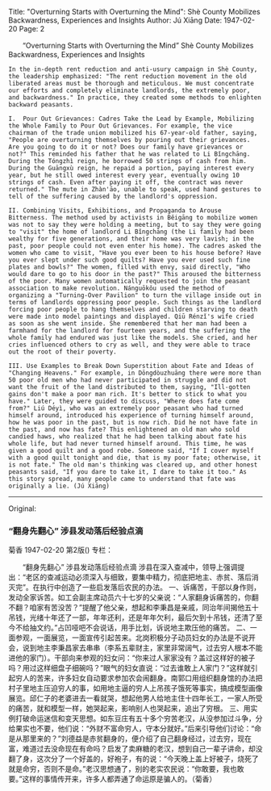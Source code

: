 Title: "Overturning Starts with Overturning the Mind": Shè County Mobilizes Backwardness, Experiences and Insights
Author: Jú Xiāng
Date: 1947-02-20
Page: 2

　　“Overturning Starts with Overturning the Mind”
    Shè County Mobilizes Backwardness, Experiences and Insights

    In the in-depth rent reduction and anti-usury campaign in Shè County, the leadership emphasized: "The rent reduction movement in the old liberated areas must be thorough and meticulous. We must concentrate our efforts and completely eliminate landlords, the extremely poor, and backwardness." In practice, they created some methods to enlighten backward peasants.

    I.  Pour Out Grievances: Cadres Take the Lead by Example, Mobilizing the Whole Family to Pour Out Grievances. For example, the vice chairman of the trade union mobilized his 67-year-old father, saying, "People are overturning themselves by pouring out their grievances. Are you going to do it or not? Does our family have grievances or not?" This reminded his father that he was related to Li Bǐngchāng. During the Tóngzhì reign, he borrowed 50 strings of cash from him. During the Guāngxù reign, he repaid a portion, paying interest every year, but he still owed interest every year, eventually owing 10 strings of cash. Even after paying it off, the contract was never returned." The mute in Zhàn'āo, unable to speak, used hand gestures to tell of the suffering caused by the landlord's oppression.

    II. Combining Visits, Exhibitions, and Propaganda to Arouse Bitterness. The method used by activists in Běigāng to mobilize women was not to say they were holding a meeting, but to say they were going to "visit" the home of landlord Li Bǐngchāng (the Li family had been wealthy for five generations, and their home was very lavish; in the past, poor people could not even enter his home). The cadres asked the women who came to visit, "Have you ever been to his house before? Have you ever slept under such good quilts? Have you ever used such fine plates and bowls?" The women, filled with envy, said directly, "Who would dare to go to his door in the past?" This aroused the bitterness of the poor. Many women automatically requested to join the peasant association to make revolution. Nánguōkǒu used the method of organizing a "Turning-Over Pavilion" to turn the village inside out in terms of landlords oppressing poor people. Such things as the landlord forcing poor people to hang themselves and children starving to death were made into model paintings and displayed. Qiū Rénzǐ's wife cried as soon as she went inside. She remembered that her man had been a farmhand for the landlord for fourteen years, and the suffering the whole family had endured was just like the models. She cried, and her cries influenced others to cry as well, and they were able to trace out the root of their poverty.

    III. Use Examples to Break Down Superstition about Fate and Ideas of "Changing Heavens." For example, in Dōngdòuzhuāng there were more than 50 poor old men who had never participated in struggle and did not want the fruit of the land distributed to them, saying, "Ill-gotten gains don't make a poor man rich. It's better to stick to what you have." Later, they were guided to discuss, "Where does fate come from?" Liú Déyì, who was an extremely poor peasant who had turned himself around, introduced his experience of turning himself around, how he was poor in the past, but is now rich. Did he not have fate in the past, and now has fate? This enlightened an old man who sold candied haws, who realized that he had been talking about fate his whole life, but had never turned himself around. This time, he was given a good quilt and a good robe. Someone said, "If I cover myself with a good quilt tonight and die, that is my poor fate; otherwise, it is not fate." The old man's thinking was cleared up, and other honest peasants said, "If you dare to take it, I dare to take it too." As this story spread, many people came to understand that fate was originally a lie. (Jú Xiāng)



<hr /> 

Original: 


### “翻身先翻心”  涉县发动落后经验点滴
菊香
1947-02-20
第2版()
专栏：

　　“翻身先翻心”
    涉县发动落后经验点滴
    涉县在深入查减中，领导上强调提出：“老区的查减运动必须深入与细致，要集中精力，彻底把地主、赤贫、落后消灭完”。在执行中创造了一些启发落后农民的办法。
    一、诉痛苦，干部以身作则，发动全家诉苦。如工会副主席动员六十七岁的父亲说：“人家翻身诉痛苦的，你翻不翻？咱家有苦没苦？”提醒了他父亲，想起和李秉昌是亲戚，同治年间揭他五十吊钱，光绪十年还了一部，年年还利，还是年年欠利，最后欠到十吊钱，还清了至今不给抽文约。”占凹哑吧不会说话，用手比划，诉说地主欺压他的痛苦。
    二、一面参观，一面展览，一面宣传引起苦来。北岗积极分子动员妇女的办法是不说开会，说到地主李秉昌家去串串（李系五辈财主，家里非常阔气，过去穷人根本不能进他的家门）。干部向来参观的妇女问：“你来过人家家没有？盖过这样好的被子吗？用过这样细盘子细碗吗？”眼气的妇女直说：“过去谁敢上人家门？”这样就引起穷人的苦来，许多妇女自动要求参加农会闹翻身。南郭口用组织翻身馆的办法把村子里地主压迫穷人的事，如用地主逼的穷人上吊孩子饿死等事实，搞成模型画像展览。邱仁子的老婆进去一看就哭，想起他男人给地主住十四年长工，一家人所受的痛苦，就和模型一样，她哭起来，影响别人也哭起来，追出了穷根。
    三、用实例打破命运迷信和变天思想。如东豆庄有五十多个穷苦老汉，从没参加过斗争，分给果实也不要，他们说：“外财不富命穷人，守本分就好。”后来引导他们讨论：“命是从那里来的？”刘德益是赤贫翻身的，便介绍了自己翻身经过，过去穷，现在富，难道过去没命现在有命吗？启发了卖麻糖的老汉，想到自己一辈子讲命，却没翻了身，这次分了一个好盖的，好袍子，有的说：“今天晚上盖上好被子，烧死了就是命穷，否则不是命。”老汉思想通了，别的老实农民说：“你敢要，我也敢要。”这样的事情传开来，许多人都弄通了命运原是骗人的。（菊香）
